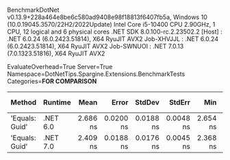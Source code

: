 
BenchmarkDotNet v0.13.9+228a464e8be6c580ad9408e98f18813f6407fb5a, Windows 10 (10.0.19045.3570/22H2/2022Update)
Intel Core i5-10400 CPU 2.90GHz, 1 CPU, 12 logical and 6 physical cores
.NET SDK 8.0.100-rc.2.23502.2
  [Host]     : .NET 6.0.24 (6.0.2423.51814), X64 RyuJIT AVX2
  Job-XHVJJL : .NET 6.0.24 (6.0.2423.51814), X64 RyuJIT AVX2
  Job-SWNUOI : .NET 7.0.13 (7.0.1323.51816), X64 RyuJIT AVX2

EvaluateOverhead=True  Server=True  Namespace=DotNetTips.Spargine.Extensions.BenchmarkTests  
Categories=**FOR COMPARISON**  

 Method         | Runtime  | Mean     | Error     | StdDev    | StdErr    | Min      | Q1       | Median   | Q3       | Max      | Op/s          | CI99.9% Margin | Iterations | Kurtosis | MValue | Skewness | Rank | LogicalGroup | Baseline | Code Size | Allocated |
--------------- |--------- |---------:|----------:|----------:|----------:|---------:|---------:|---------:|---------:|---------:|--------------:|---------------:|-----------:|---------:|-------:|---------:|-----:|------------- |--------- |----------:|----------:|
 'Equals: Guid' | .NET 6.0 | 2.686 ns | 0.0200 ns | 0.0188 ns | 0.0048 ns | 2.654 ns | 2.672 ns | 2.684 ns | 2.703 ns | 2.714 ns | 372,297,401.6 |      0.0200 ns |      15.00 |    1.644 |  2.000 |  -0.0294 |    2 | *            | No       |     117 B |         - |
 'Equals: Guid' | .NET 7.0 | 2.409 ns | 0.0188 ns | 0.0176 ns | 0.0045 ns | 2.368 ns | 2.399 ns | 2.414 ns | 2.421 ns | 2.428 ns | 415,194,661.9 |      0.0188 ns |      15.00 |    2.527 |  2.000 |  -0.8354 |    1 | *            | No       |     105 B |         - |
